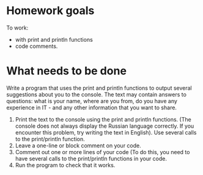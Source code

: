 # Homework goals
To work:
- with print and println functions
- code comments.

# What needs to be done
Write a program that uses the print and println functions to output several suggestions about you to the console. The text may contain answers to questions: what is your name, where are you from, do you have any experience in IT - and any other information that you want to share.
1. Print the text to the console using the print and println functions. (The console does not always display the Russian language correctly. If you encounter this problem, try writing the text in English). Use several calls to the print/println function.
2. Leave a one-line or block comment on your code.
3. Comment out one or more lines of your code (To do this, you need to have several calls to the print/println functions in your code.
4. Run the program to check that it works.
